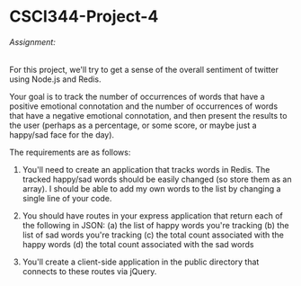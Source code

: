 CSCI344-Project-4
=================


###### Assignment:
For this project, we'll try to get a sense of the overall sentiment of twitter using Node.js and Redis.

Your goal is to track the number of occurrences of words that have a positive emotional connotation and the number of occurrences of words that have a negative emotional connotation, and then present the results to the user (perhaps as a percentage, or some score, or maybe just a happy/sad face for the day).

The requirements are as follows:

1) You'll need to create an application that tracks words in Redis. The tracked happy/sad words should be easily changed (so store them as an array). I should be able to add my own words to the list by changing a single line of your code.

2. You should have routes in your express application that return each of the following in JSON:
  (a) the list of happy words you're tracking
  (b) the list of sad words you're tracking
  (c) the total count associated with the happy words
  (d) the total count associated with the sad words

3) You'll create a client-side application in the public directory that connects to these routes via jQuery.